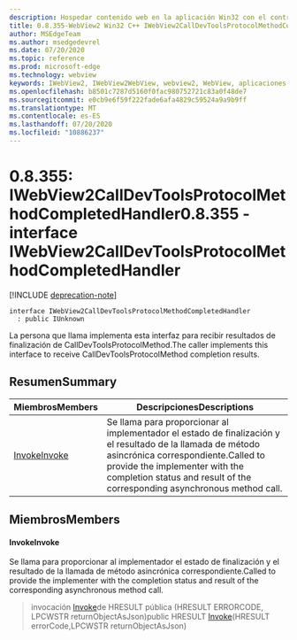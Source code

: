 ```yaml
---
description: Hospedar contenido web en la aplicación Win32 con el control Microsoft Edge WebView2
title: 0.8.355-WebView2 Win32 C++ IWebView2CallDevToolsProtocolMethodCompletedHandler
author: MSEdgeTeam
ms.author: msedgedevrel
ms.date: 07/20/2020
ms.topic: reference
ms.prod: microsoft-edge
ms.technology: webview
keywords: IWebView2, IWebView2WebView, webview2, WebView, aplicaciones Win32, Win32, Edge
ms.openlocfilehash: b8501c7287d5160f0fac980752721c83a0f48de7
ms.sourcegitcommit: e0cb9e6f59f222fade6afa4829c59524a9a9b9ff
ms.translationtype: MT
ms.contentlocale: es-ES
ms.lasthandoff: 07/20/2020
ms.locfileid: "10886237"
---
```

# <span data-ttu-id="42f4d-104">0.8.355: IWebView2CallDevToolsProtocolMethodCompletedHandler</span><span class="sxs-lookup"><span data-stu-id="42f4d-104">0.8.355 - interface IWebView2CallDevToolsProtocolMethodCompletedHandler</span></span> 

[!INCLUDE [deprecation-note](../../includes/deprecation-note.md)]

```
interface IWebView2CallDevToolsProtocolMethodCompletedHandler
  : public IUnknown
```

<span data-ttu-id="42f4d-105">La persona que llama implementa esta interfaz para recibir resultados de finalización de CallDevToolsProtocolMethod.</span><span class="sxs-lookup"><span data-stu-id="42f4d-105">The caller implements this interface to receive CallDevToolsProtocolMethod completion results.</span></span>

## <span data-ttu-id="42f4d-106">Resumen</span><span class="sxs-lookup"><span data-stu-id="42f4d-106">Summary</span></span>

 <span data-ttu-id="42f4d-107">Miembros</span><span class="sxs-lookup"><span data-stu-id="42f4d-107">Members</span></span>                        | <span data-ttu-id="42f4d-108">Descripciones</span><span class="sxs-lookup"><span data-stu-id="42f4d-108">Descriptions</span></span>
--------------------------------|---------------------------------------------
[<span data-ttu-id="42f4d-109">Invoke</span><span class="sxs-lookup"><span data-stu-id="42f4d-109">Invoke</span></span>](#invoke) | <span data-ttu-id="42f4d-110">Se llama para proporcionar al implementador el estado de finalización y el resultado de la llamada de método asincrónica correspondiente.</span><span class="sxs-lookup"><span data-stu-id="42f4d-110">Called to provide the implementer with the completion status and result of the corresponding asynchronous method call.</span></span>

## <span data-ttu-id="42f4d-111">Miembros</span><span class="sxs-lookup"><span data-stu-id="42f4d-111">Members</span></span>

#### <span data-ttu-id="42f4d-112">Invoke</span><span class="sxs-lookup"><span data-stu-id="42f4d-112">Invoke</span></span> 

<span data-ttu-id="42f4d-113">Se llama para proporcionar al implementador el estado de finalización y el resultado de la llamada de método asincrónica correspondiente.</span><span class="sxs-lookup"><span data-stu-id="42f4d-113">Called to provide the implementer with the completion status and result of the corresponding asynchronous method call.</span></span>

> <span data-ttu-id="42f4d-114">invocación [Invoke](#invoke)de HRESULT pública (HRESULT ERRORCODE, LPCWSTR returnObjectAsJson)</span><span class="sxs-lookup"><span data-stu-id="42f4d-114">public HRESULT [Invoke](#invoke)(HRESULT errorCode,LPCWSTR returnObjectAsJson)</span></span>

